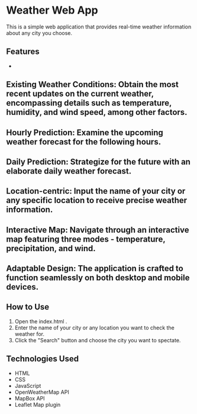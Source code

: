 # Weather Web App

This is a simple web application that provides real-time weather information about any city you choose.

## Features

- 
## Existing Weather Conditions: Obtain the most recent updates on the current weather, encompassing details such as temperature, humidity, and wind speed, among other factors.

## Hourly Prediction: Examine the upcoming weather forecast for the following hours.
## Daily Prediction: Strategize for the future with an elaborate daily weather forecast.
## Location-centric: Input the name of your city or any specific location to receive precise weather information.
## Interactive Map: Navigate through an interactive map featuring three modes - temperature, precipitation, and wind.
## Adaptable Design: The application is crafted to function seamlessly on both desktop and mobile devices.

## How to Use

1. Open the index.html .
2. Enter the name of your city or any location you want to check the weather for.
3. Click the "Search" button and choose the city you want to spectate.

## Technologies Used

- HTML
- CSS
- JavaScript
- OpenWeatherMap API
- MapBox API
- Leaflet Map plugin
